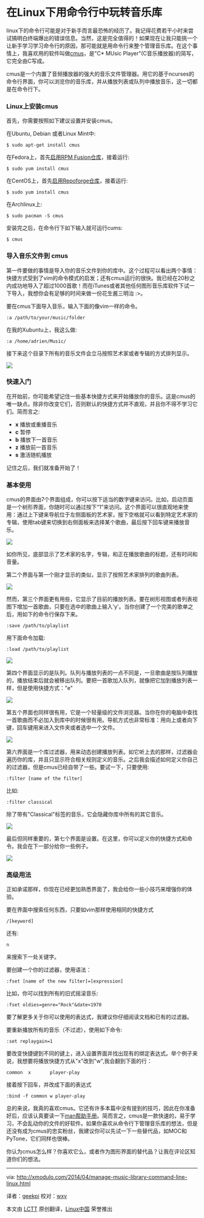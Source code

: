 在Linux下用命令行中玩转音乐库
================================================================================
linux下的命令行可能是对于新手而言最恐怖的经历了。我记得花费若干小时来尝试搞明白终端爆出的错误信息。当然，这是完全值得的！如果现在让我只能挑一个让新手学习学习命令行的原因，那可能就是用命令行来整个管理音乐库。在这个事情上，我喜欢用的软件叫做[cmus][1]，是"C* MUsic Player"(C音乐播放器)的简写，它完全由C写成。

cmus是一个内置了音频播放器的强大的音乐文件管理器。用它的基于ncurses的命令行界面，你可以浏览你的音乐库，并从播放列表或队列中播放音乐，这一切都是在命令行下。

### Linux上安装cmus ###

首先，你需要按照如下建议设置并安装cmus。

在Ubuntu, Debian 或者Linux Mint中:

    $ sudo apt-get install cmus 

在Fedora上，首先[启用RPM Fusion仓库][2]，接着运行:

    $ sudo yum install cmus 

在CentOS上，首先[启用Repoforge仓库][3]，接着运行:

    $ sudo yum install cmus 

在Archlinux上:

    $ sudo pacman -S cmus 

安装完之后，在命令行下如下输入就可运行cums:

    $ cmus 

### 导入音乐文件到 cmus ###

第一件要做的事情是导入你的音乐文件到你的库中。这个过程可以看出两个事情：快捷方式受到了vim的命令模式的启发；还有cmus运行的很快。我已经在20秒之内成功地导入了超过1000首歌！而在iTunes或者其他任何图形音乐库软件下试一下导入，我想你会有足够的时间来做一份花生酱三明治 :>。

要在cmus下面导入音乐，输入下面的像vim一样的命令。

    :a /path/to/your/music/folder

在我的Xubuntu上，我这么做:

    :a /home/adrien/Music/

接下来这个目录下所有的音乐文件会立马按照艺术家或者专辑的方式排列显示。

![](https://farm6.staticflickr.com/5522/14021555743_b3c545702e_z.jpg)

### 快速入门 ###

在开始前，你可能希望记住一些基本快捷方式来开始播放你的音乐。这是cmus的唯一缺点。除非你改变它们，否则默认的快捷方式并不直观，并且你不得不学习它们。简而言之:

- **x** 播放或重播音乐
- **c** 暂停
- **b** 播放下一首音乐
- **z** 播放前一首音乐
- **s** 激活随机播放

记住之后，我们就准备开始了！

### 基本使用 ###

cmus的界面由7个界面组成，你可以按下适当的数字键来访问。比如，启动页面是一个树形界面，你随时可以通过按下“1”来访问。这个界面可以很直观地来使用：通过上下键来导航位于左侧面板的艺术家，按下空格就可以看到特定艺术家的专辑，使用tab键来切换到右侧面板来选择某个歌曲，最后按下回车键来播放音乐。

![](https://farm8.staticflickr.com/7174/13998349312_74c4586d17_z.jpg)

如你所见，底部显示了艺术家的名字，专辑，和正在播放歌曲的标题，还有时间和音量。

第二个界面与第一个刚才显示的类似，显示了按照艺术家排列的歌曲列表。

![](https://farm8.staticflickr.com/7080/13998371701_be03208c2f_z.jpg)

然而，第三个界面更有用些，它显示了目前的播放列表。要在树形视图或者列表视图下增加一首歌曲，只要在选中的歌曲上输入'y'。当你创建了一个完美的歌单之后，用如下的命令行保存下来。

    :save /path/to/playlist

用下面命令加载:

    :load /path/to/playlist

![](https://farm8.staticflickr.com/7385/13978441446_2c10f35507_z.jpg)

第四个界面显示的是队列。队列与播放列表的一点不同是，一旦歌曲是按队列播放的，播放结束后就会被移出队列。要把一首歌加入队列，就像把它加到播放列表一样，但是使用快捷方式："e"

![](https://farm8.staticflickr.com/7201/14001984094_58719269c3_z.jpg)

第五个界面也同样很有用，它是一个轻量级的文件浏览器。当你在你的电脑中查找一首歌曲而不必加入到库中的时候很有用。导航方式也非常标准：用向上或者向下键，回车键用来进入文件夹或者选中一个文件。

![](https://farm6.staticflickr.com/5217/14001984224_785aac0ddb_z.jpg)

第六界面是一个库过滤器，用来动态创建播放列表。如它听上去的那样，过滤器会遍历你的库，并且只显示符合相关规则定义的音乐。之后我会描述如何定义你自己的过滤器，但是cmus已经自带了一些。要试一下，只要使用:

    :filter [name of the filter]

比如:

    :filter classical

除了带有"Classical"标签的音乐，它会隐藏你库中所有的其它音乐。

![](https://farm8.staticflickr.com/7245/14001543625_a508ec9304_z.jpg)

最后但同样重要的，第七个界面是设置。在这里，你可以定义你的快捷方式和命令。我会在下一部分给你一些例子。

![](https://farm6.staticflickr.com/5079/13998371761_df1f9b7fae_z.jpg)

### 高级用法 ###

正如承诺那样，你现在已经更加熟悉界面了，我会给你一些小技巧来增强你的体验。

要在界面中搜索任何东西，只要如vim那样使用相同的快捷方式

    /[keyword]

还有:

    n

来搜索下一处关键字。

要创建一个你的过滤器，使用语法：

    :fset [name of the new filter]=[expression]

比如，你可以找到所有的旧式摇滚音乐:

    :fset oldies=genre="Rock"&date<1970

要了解更多关于你可以使用的表达式，我建议你仔细阅读文档和已有的过滤器。

要重新播放所有的音乐（不过滤），使用如下命令:

    :set replaygain=1

要改变快捷键到不同的键上，进入设置界面并找出现有的绑定表达式。举个例子来说，我想要将播放快捷方式从"x"改到"w",我会翻到下面的行：

    common  x 		player-play

接着按下回车，并改成下面的表达式

    :bind -f common w player-play

总的来说，我真的喜欢cmus。它还有许多本篇中没有提到的技巧，因此在你准备好后，应该认真要读一下[man帮助手册][5]。简而言之，cmus是一款快速的，易于学习，不会乱动你的文件的好软件。如果你喜欢从命令行下管理音乐库的想法，但是还没有成为cmus的忠实粉丝，我建议你可以先试一下一些替代品，如MOC和PyTone，它们同样也很棒。

你认为cmus怎么样？你喜欢它么，或者作为图形界面的替代品？让我在评论区知道你们的想法。

--------------------------------------------------------------------------------

via: http://xmodulo.com/2014/04/manage-music-library-command-line-linux.html

译者：[geekpi](https://github.com/geekpi) 校对：[wxy](https://github.com/wxy)

本文由 [LCTT](https://github.com/LCTT/TranslateProject) 原创翻译，[Linux中国](http://linux.cn/) 荣誉推出

[1]:https://cmus.github.io/
[2]:http://xmodulo.com/2013/06/how-to-install-rpm-fusion-on-fedora.html
[3]:http://xmodulo.com/2013/01/how-to-set-up-rpmforge-repoforge-repository-on-centos.html
[4]:http://xmodulo.com/go/mp3
[5]:https://github.com/cmus/cmus/blob/master/Doc/cmus.txt
